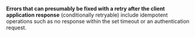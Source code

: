 **Errors that can presumably be fixed with a retry after the client application response** (conditionally retryable) include idempotent operations such as no response within the set timeout or an authentication request.
